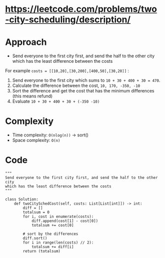 # https://leetcode.com/problems/two-city-scheduling/description/

# Approach
<!-- Describe your approach to solving the problem. -->
- Send everyone to the first city first, and send the half to the other city which has the least difference between the costs

For example `costs = [[10,20],[30,200],[400,50],[30,20]]` :
1. Send everyone to the first city which sums to `10 + 30 + 400 + 30 = 470`.
2. Calculate the difference between the cost, `10, 170, -350, -10`
3. Sort the difference and get the cost that has the minimum differences (this means refund)
4. Evaluate `10 + 30 + 400 + 30 + (-350 -10)`

# Complexity
- Time complexity:  `O(nlog(n))` -> sort()
- Space complexity: `O(n)`

# Code
```python3
"""
Send everyone to the first city first, and send the half to the other city
which has the least difference between the costs
"""

class Solution:
    def twoCitySchedCost(self, costs: List[List[int]]) -> int:
        diff = []
        totalsum = 0
        for i, cost in enumerate(costs):
            diff.append(cost[1] - cost[0])
            totalsum += cost[0]

        # sort by the differences
        diff.sort()
        for i in range(len(costs) // 2):
            totalsum += diff[i]
        return (totalsum)









```

